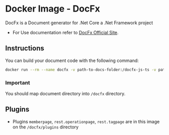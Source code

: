 # Docker Image - DocFx

DocFx is a Document generator for .Net Core a .Net Framework project

- For Use documentation refer to [DocFx Official Site](https://dotnet.github.io/docfx/).

## Instructions

You can build your document code with the following command:

```sh
docker run --rm --name docfx -v path-to-docs-folder:/docfx-js-ts -v path-to-src-if-apply:dest-in-src -w /docfx dynamicdevs/docfx-js-ts:latest docfx docfx.json build
```

### **Important**

You should map document directory into `/docfx` directory.

## Plugins

- Plugins `memberpage`, `rest.operationpage`, `rest.tagpage` are in this image on the `/docfx/plugins` directory